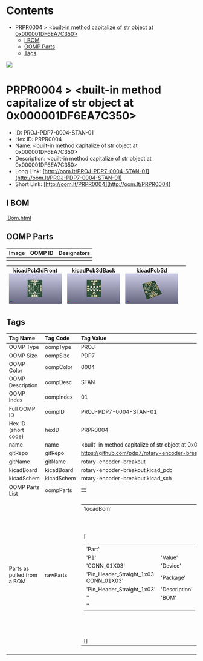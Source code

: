 



Contents
========

* [PRPR0004 > <built-in method capitalize of str object at 0x000001DF6EA7C350>](#prpr0004--built-in-method-capitalize-of-str-object-at-0x000001df6ea7c350)
	* [I BOM](#i-bom)
	* [OOMP Parts](#oomp-parts)
	* [Tags](#tags)
  
![][im]
# PRPR0004 > <built-in method capitalize of str object at 0x000001DF6EA7C350>

- ID: PROJ-PDP7-0004-STAN-01
- Hex ID: PRPR0004
- Name: <built-in method capitalize of str object at 0x000001DF6EA7C350>
- Description: <built-in method capitalize of str object at 0x000001DF6EA7C350>
- Long Link: [http://oom.lt/PROJ-PDP7-0004-STAN-01](http://oom.lt/PROJ-PDP7-0004-STAN-01)
- Short Link: [http://oom.lt/PRPR0004](http://oom.lt/PRPR0004)

## I BOM
  
[iBom.html](https://htmlpreview.github.io/?https://github.com/oomlout/oomlout_OOMP_projects_V2/blob/main/PROJ/PDP7/0004/STAN/01/ibom.html)
## OOMP Parts
  

|Image|OOMP ID|Designators|
| :--- | :--- | :--- |
||||
  

|kicadPcb3dFront<br>[![](https://raw.githubusercontent.com/oomlout/oomlout_OOMP_projects_V2/main/PROJ/PDP7/0004/STAN/01/kicadPcb3dFront_140.png)](https://github.com/oomlout/oomlout_OOMP_projects_V2/tree/main/PROJ/PDP7/0004/STAN/01/kicadPcb3dFront.png)|kicadPcb3dBack<br>[![](https://raw.githubusercontent.com/oomlout/oomlout_OOMP_projects_V2/main/PROJ/PDP7/0004/STAN/01/kicadPcb3dBack_140.png)](https://github.com/oomlout/oomlout_OOMP_projects_V2/tree/main/PROJ/PDP7/0004/STAN/01/kicadPcb3dBack.png)|kicadPcb3d<br>[![](https://raw.githubusercontent.com/oomlout/oomlout_OOMP_projects_V2/main/PROJ/PDP7/0004/STAN/01/kicadPcb3d_140.png)](https://github.com/oomlout/oomlout_OOMP_projects_V2/tree/main/PROJ/PDP7/0004/STAN/01/kicadPcb3d.png)||
| :---: | :---: | :---: | :---: |

## Tags
  

|Tag Name|Tag Code|Tag Value|
| :--- | :--- | :--- |
|OOMP Type|oompType|PROJ|
|OOMP Size|oompSize|PDP7|
|OOMP Color|oompColor|0004|
|OOMP Description|oompDesc|STAN|
|OOMP Index|oompIndex|01|
|Full OOMP ID|oompID|PROJ-PDP7-0004-STAN-01|
|Hex ID (short code)|hexID|PRPR0004|
|name|name|<built-in method capitalize of str object at 0x000001DF6EA7C350>|
|gitRepo|gitRepo|https://github.com/pdp7/rotary-encoder-breakout|
|gitName|gitName|rotary-encoder-breakout|
|kicadBoard|kicadBoard|rotary-encoder-breakout.kicad_pcb|
|kicadSchem|kicadSchem|rotary-encoder-breakout.kicad_sch|
|OOMP Parts List|oompParts|<table><tr><td></td></tr></table>|
|Parts as pulled from a BOM|rawParts|<table><tr><td>'kicadBom'</td></tr><tr><td> [<table><tr><td>'Part'</td></tr><tr><td> 'P1'</td><td> 'Value'</td></tr><tr><td> 'CONN_01X03'</td><td> 'Device'</td></tr><tr><td> 'Pin_Header_Straight_1x03 CONN_01X03'</td><td> 'Package'</td></tr><tr><td> 'Pin_Header_Straight_1x03'</td><td> 'Description'</td></tr><tr><td> ''</td><td> 'BOM'</td></tr><tr><td> ''</td></tr></table></td><td> <table><tr><td>'Part'</td></tr><tr><td> 'P5'</td><td> 'Value'</td></tr><tr><td> 'CONN_01X03'</td><td> 'Device'</td></tr><tr><td> 'Pin_Header_Straight_1x03 CONN_01X03'</td><td> 'Package'</td></tr><tr><td> 'Pin_Header_Straight_1x03'</td><td> 'Description'</td></tr><tr><td> ''</td><td> 'BOM'</td></tr><tr><td> ''</td></tr></table></td><td> <table><tr><td>'Part'</td></tr><tr><td> 'R1'</td><td> 'Value'</td></tr><tr><td> 'R'</td><td> 'Device'</td></tr><tr><td> 'R_1206_HandSoldering R'</td><td> 'Package'</td></tr><tr><td> 'R_1206_HandSoldering'</td><td> 'Description'</td></tr><tr><td> ''</td><td> 'BOM'</td></tr><tr><td> ''</td></tr></table></td><td> <table><tr><td>'Part'</td></tr><tr><td> 'R2'</td><td> 'Value'</td></tr><tr><td> 'R'</td><td> 'Device'</td></tr><tr><td> 'R_1206_HandSoldering R'</td><td> 'Package'</td></tr><tr><td> 'R_1206_HandSoldering'</td><td> 'Description'</td></tr><tr><td> ''</td><td> 'BOM'</td></tr><tr><td> ''</td></tr></table></td><td> <table><tr><td>'Part'</td></tr><tr><td> 'R3'</td><td> 'Value'</td></tr><tr><td> 'R'</td><td> 'Device'</td></tr><tr><td> 'R_1206_HandSoldering R'</td><td> 'Package'</td></tr><tr><td> 'R_1206_HandSoldering'</td><td> 'Description'</td></tr><tr><td> ''</td><td> 'BOM'</td></tr><tr><td> ''</td></tr></table></td><td> <table><tr><td>'Part'</td></tr><tr><td> 'ROT1'</td><td> 'Value'</td></tr><tr><td> 'ROTARY-ENCODER'</td><td> 'Device'</td></tr><tr><td> 'SF-ROTARY-ENCODER ROTARY-ENCODER'</td><td> 'Package'</td></tr><tr><td> 'SF-ROTARY-ENCODER'</td><td> 'Description'</td></tr><tr><td> ''</td><td> 'BOM'</td></tr><tr><td> ''</td></tr></table></td><td> <table><tr><td>'Part'</td></tr><tr><td> 'P1'</td><td> 'Value'</td></tr><tr><td> 'CONN_01X03'</td><td> 'Device'</td></tr><tr><td> 'Pin_Header_Straight_1x03 CONN_01X03'</td><td> 'Package'</td></tr><tr><td> 'Pin_Header_Straight_1x03'</td><td> 'Description'</td></tr><tr><td> ''</td><td> 'BOM'</td></tr><tr><td> ''</td></tr></table></td><td> <table><tr><td>'Part'</td></tr><tr><td> 'P5'</td><td> 'Value'</td></tr><tr><td> 'CONN_01X03'</td><td> 'Device'</td></tr><tr><td> 'Pin_Header_Straight_1x03 CONN_01X03'</td><td> 'Package'</td></tr><tr><td> 'Pin_Header_Straight_1x03'</td><td> 'Description'</td></tr><tr><td> ''</td><td> 'BOM'</td></tr><tr><td> ''</td></tr></table></td><td> <table><tr><td>'Part'</td></tr><tr><td> 'R1'</td><td> 'Value'</td></tr><tr><td> 'R'</td><td> 'Device'</td></tr><tr><td> 'R_1206_HandSoldering R'</td><td> 'Package'</td></tr><tr><td> 'R_1206_HandSoldering'</td><td> 'Description'</td></tr><tr><td> ''</td><td> 'BOM'</td></tr><tr><td> ''</td></tr></table></td><td> <table><tr><td>'Part'</td></tr><tr><td> 'R2'</td><td> 'Value'</td></tr><tr><td> 'R'</td><td> 'Device'</td></tr><tr><td> 'R_1206_HandSoldering R'</td><td> 'Package'</td></tr><tr><td> 'R_1206_HandSoldering'</td><td> 'Description'</td></tr><tr><td> ''</td><td> 'BOM'</td></tr><tr><td> ''</td></tr></table></td><td> <table><tr><td>'Part'</td></tr><tr><td> 'R3'</td><td> 'Value'</td></tr><tr><td> 'R'</td><td> 'Device'</td></tr><tr><td> 'R_1206_HandSoldering R'</td><td> 'Package'</td></tr><tr><td> 'R_1206_HandSoldering'</td><td> 'Description'</td></tr><tr><td> ''</td><td> 'BOM'</td></tr><tr><td> ''</td></tr></table></td><td> <table><tr><td>'Part'</td></tr><tr><td> 'ROT1'</td><td> 'Value'</td></tr><tr><td> 'ROTARY-ENCODER'</td><td> 'Device'</td></tr><tr><td> 'SF-ROTARY-ENCODER ROTARY-ENCODER'</td><td> 'Package'</td></tr><tr><td> 'SF-ROTARY-ENCODER'</td><td> 'Description'</td></tr><tr><td> ''</td><td> 'BOM'</td></tr><tr><td> ''</td></tr></table></td><td> <table><tr><td>'Part'</td></tr><tr><td> 'P1'</td><td> 'Value'</td></tr><tr><td> 'CONN_01X03'</td><td> 'Device'</td></tr><tr><td> 'Pin_Header_Straight_1x03 CONN_01X03'</td><td> 'Package'</td></tr><tr><td> 'Pin_Header_Straight_1x03'</td><td> 'Description'</td></tr><tr><td> ''</td><td> 'BOM'</td></tr><tr><td> ''</td></tr></table></td><td> <table><tr><td>'Part'</td></tr><tr><td> 'P5'</td><td> 'Value'</td></tr><tr><td> 'CONN_01X03'</td><td> 'Device'</td></tr><tr><td> 'Pin_Header_Straight_1x03 CONN_01X03'</td><td> 'Package'</td></tr><tr><td> 'Pin_Header_Straight_1x03'</td><td> 'Description'</td></tr><tr><td> ''</td><td> 'BOM'</td></tr><tr><td> ''</td></tr></table></td><td> <table><tr><td>'Part'</td></tr><tr><td> 'R1'</td><td> 'Value'</td></tr><tr><td> 'R'</td><td> 'Device'</td></tr><tr><td> 'R_1206_HandSoldering R'</td><td> 'Package'</td></tr><tr><td> 'R_1206_HandSoldering'</td><td> 'Description'</td></tr><tr><td> ''</td><td> 'BOM'</td></tr><tr><td> ''</td></tr></table></td><td> <table><tr><td>'Part'</td></tr><tr><td> 'R2'</td><td> 'Value'</td></tr><tr><td> 'R'</td><td> 'Device'</td></tr><tr><td> 'R_1206_HandSoldering R'</td><td> 'Package'</td></tr><tr><td> 'R_1206_HandSoldering'</td><td> 'Description'</td></tr><tr><td> ''</td><td> 'BOM'</td></tr><tr><td> ''</td></tr></table></td><td> <table><tr><td>'Part'</td></tr><tr><td> 'R3'</td><td> 'Value'</td></tr><tr><td> 'R'</td><td> 'Device'</td></tr><tr><td> 'R_1206_HandSoldering R'</td><td> 'Package'</td></tr><tr><td> 'R_1206_HandSoldering'</td><td> 'Description'</td></tr><tr><td> ''</td><td> 'BOM'</td></tr><tr><td> ''</td></tr></table></td><td> <table><tr><td>'Part'</td></tr><tr><td> 'ROT1'</td><td> 'Value'</td></tr><tr><td> 'ROTARY-ENCODER'</td><td> 'Device'</td></tr><tr><td> 'SF-ROTARY-ENCODER ROTARY-ENCODER'</td><td> 'Package'</td></tr><tr><td> 'SF-ROTARY-ENCODER'</td><td> 'Description'</td></tr><tr><td> ''</td><td> 'BOM'</td></tr><tr><td> ''</td></tr></table></td><td> <table><tr><td>'Part'</td></tr><tr><td> 'P1'</td><td> 'Value'</td></tr><tr><td> 'CONN_01X03'</td><td> 'Device'</td></tr><tr><td> 'Pin_Header_Straight_1x03 CONN_01X03'</td><td> 'Package'</td></tr><tr><td> 'Pin_Header_Straight_1x03'</td><td> 'Description'</td></tr><tr><td> ''</td><td> 'BOM'</td></tr><tr><td> ''</td></tr></table></td><td> <table><tr><td>'Part'</td></tr><tr><td> 'P5'</td><td> 'Value'</td></tr><tr><td> 'CONN_01X03'</td><td> 'Device'</td></tr><tr><td> 'Pin_Header_Straight_1x03 CONN_01X03'</td><td> 'Package'</td></tr><tr><td> 'Pin_Header_Straight_1x03'</td><td> 'Description'</td></tr><tr><td> ''</td><td> 'BOM'</td></tr><tr><td> ''</td></tr></table></td><td> <table><tr><td>'Part'</td></tr><tr><td> 'R1'</td><td> 'Value'</td></tr><tr><td> 'R'</td><td> 'Device'</td></tr><tr><td> 'R_1206_HandSoldering R'</td><td> 'Package'</td></tr><tr><td> 'R_1206_HandSoldering'</td><td> 'Description'</td></tr><tr><td> ''</td><td> 'BOM'</td></tr><tr><td> ''</td></tr></table></td><td> <table><tr><td>'Part'</td></tr><tr><td> 'R2'</td><td> 'Value'</td></tr><tr><td> 'R'</td><td> 'Device'</td></tr><tr><td> 'R_1206_HandSoldering R'</td><td> 'Package'</td></tr><tr><td> 'R_1206_HandSoldering'</td><td> 'Description'</td></tr><tr><td> ''</td><td> 'BOM'</td></tr><tr><td> ''</td></tr></table></td><td> <table><tr><td>'Part'</td></tr><tr><td> 'R3'</td><td> 'Value'</td></tr><tr><td> 'R'</td><td> 'Device'</td></tr><tr><td> 'R_1206_HandSoldering R'</td><td> 'Package'</td></tr><tr><td> 'R_1206_HandSoldering'</td><td> 'Description'</td></tr><tr><td> ''</td><td> 'BOM'</td></tr><tr><td> ''</td></tr></table></td><td> <table><tr><td>'Part'</td></tr><tr><td> 'ROT1'</td><td> 'Value'</td></tr><tr><td> 'ROTARY-ENCODER'</td><td> 'Device'</td></tr><tr><td> 'SF-ROTARY-ENCODER ROTARY-ENCODER'</td><td> 'Package'</td></tr><tr><td> 'SF-ROTARY-ENCODER'</td><td> 'Description'</td></tr><tr><td> ''</td><td> 'BOM'</td></tr><tr><td> ''</td></tr></table>]</td><td> 'eagleBom'</td></tr><tr><td> []</td></tr></table>|
||||



[im]: kicadPcb3d_450.png
